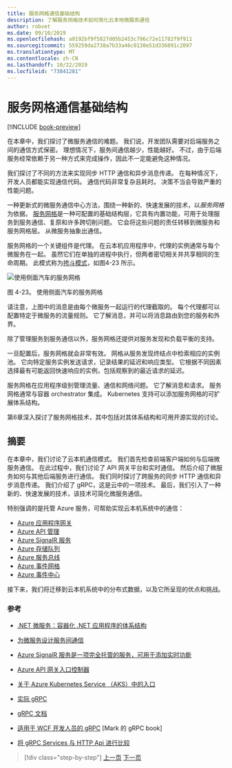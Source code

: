 ```yaml
---
title: 服务网格通信基础结构
description: 了解服务网格技术如何简化云本地微服务通信
author: robvet
ms.date: 09/10/2019
ms.openlocfilehash: a9192bf9f5827d05b2453c796c72e11782f9f911
ms.sourcegitcommit: 559259da2738a7b33a46c0130e51d336091c2097
ms.translationtype: MT
ms.contentlocale: zh-CN
ms.lasthandoff: 10/22/2019
ms.locfileid: "73841281"
---
```

# <a name="service-mesh-communication-infrastructure"></a>服务网格通信基础结构

[!INCLUDE [book-preview](../../../includes/book-preview.md)]

在本章中，我们探讨了微服务通信的难题。 我们说，开发团队需要对后端服务之间的通信方式保密。 理想情况下，服务间通信越少，性能越好。 不过，由于后端服务经常依赖于另一种方式来完成操作，因此不一定能避免这种情况。

我们探讨了不同的方法来实现同步 HTTP 通信和异步消息传递。 在每种情况下，开发人员都能实现通信代码。 通信代码非常复杂且耗时。 决策不当会导致严重的性能问题。

一种更新式的微服务通信中心方法，围绕一种新的、快速发展的技术，以*服务网格*为依据。 [服务网格](https://www.nginx.com/blog/what-is-a-service-mesh/)是一种可配置的基础结构层，它具有内置功能，可用于处理服务到服务通信、复原和许多跨切削问题。 它会将这些问题的责任转移到微服务和服务网格层。 从微服务抽象出通信。

服务网格的一个关键组件是代理。 在云本机应用程序中，代理的实例通常与每个微服务在一起。 虽然它们在单独的进程中执行，但两者密切相关并共享相同的生命周期。 此模式称为[挎斗模式](https://docs.microsoft.com/azure/architecture/patterns/sidecar)，如图4-23 所示。

![使用侧面汽车的服务网格](./media/service-mesh-with-side-car.png)

图 4-23。 使用侧面汽车的服务网格

请注意，上图中的消息是由每个微服务一起运行的代理截取的。 每个代理都可以配置特定于微服务的流量规则。 它了解消息，并可以将消息路由到您的服务和外界。

除了管理服务到服务通信以外，服务网格还提供对服务发现和负载平衡的支持。

一旦配置后，服务网格就会非常有效。 网格从服务发现终结点中检索相应的实例池。 它向特定服务实例发送请求，记录结果的延迟和响应类型。 它根据不同因素选择最有可能返回快速响应的实例，包括观察到的最近请求的延迟。

服务网格在应用程序级别管理流量、通信和网络问题。 它了解消息和请求。 服务网格通常与容器 orchestrator 集成。 Kubernetes 支持可以添加服务网格的可扩展体系结构。

第6章深入探讨了服务网格技术，其中包括对其体系结构和可用开源实现的讨论。

## <a name="summary"></a>摘要

在本章中，我们讨论了云本机通信模式。 我们首先检查前端客户端如何与后端微服务通信。 在此过程中，我们讨论了 API 网关平台和实时通信。 然后介绍了微服务如何与其他后端服务进行通信。 我们同时探讨了跨服务的同步 HTTP 通信和异步消息传递。 我们介绍了 gRPC，这是云中的一项技术。 最后，我们引入了一种新的、快速发展的技术，该技术可简化微服务通信。

特别强调的是托管 Azure 服务，可帮助实现云本机系统中的通信：

- [Azure 应用程序网关](https://docs.microsoft.com/azure/application-gateway/overview)
- [Azure API 管理](https://azure.microsoft.com/services/api-management/)
- [Azure SignalR 服务](https://azure.microsoft.com/services/signalr-service/)
- [Azure 存储队列](https://docs.microsoft.com/azure/storage/queues/storage-queues-introduction)
- [Azure 服务总线](https://docs.microsoft.com/azure/service-bus-messaging/service-bus-messaging-overview)
- [Azure 事件网格](https://docs.microsoft.com/azure/event-grid/overview)
- [Azure 事件中心](https://azure.microsoft.com/services/event-hubs/)

接下来，我们将迁移到云本机系统中的分布式数据，以及它所呈现的优点和挑战。

### <a name="references"></a>参考

- [.NET 微服务：容器化 .NET 应用程序的体系结构](https://dotnet.microsoft.com/download/thank-you/microservices-architecture-ebook)

- [为微服务设计服务间通信](https://docs.microsoft.com/azure/architecture/microservices/design/interservice-communication)

- [Azure SignalR 服务是一项完全托管的服务，可用于添加实时功能](https://azure.microsoft.com/blog/azure-signalr-service-a-fully-managed-service-to-add-real-time-functionality/)

- [Azure API 网关入口控制器](https://azure.github.io/application-gateway-kubernetes-ingress/)

- [关于 Azure Kubernetes Service （AKS）中的入口](https://vincentlauzon.com/2018/10/10/about-ingress-in-azure-kubernetes-service-aks/)

- [实际 gRPC](https://www.worldcat.org/title/practical-grpc/oclc/1042342319)

- [gRPC 文档](https://grpc.io/docs/guides/)

- [适用于 WCF 开发人员的 gRPC](https://bing.com) [Mark 的 gRPC book]

- [将 gRPC Services 与 HTTP Api 进行比较](https://docs.microsoft.com/aspnet/core/grpc/comparison?view=aspnetcore-3.0)

>[!div class="step-by-step"]
>[上一页](rest-grpc.md)
>[下一页](distributed-data.md)
